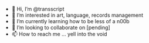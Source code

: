 - 👋 Hi, I’m @transscript
- 👀 I’m interested in art, language, records management
- 🌱 I’m currently learning how to be less of a n00b
- 💞️ I’m looking to collaborate on [pending]
- 📫 How to reach me ... yell into the void

<!---
transscript/transscript is a ✨ special ✨ repository because its `README.md` (this file) appears on your GitHub profile.
You can click the Preview link to take a look at your changes.
--->
